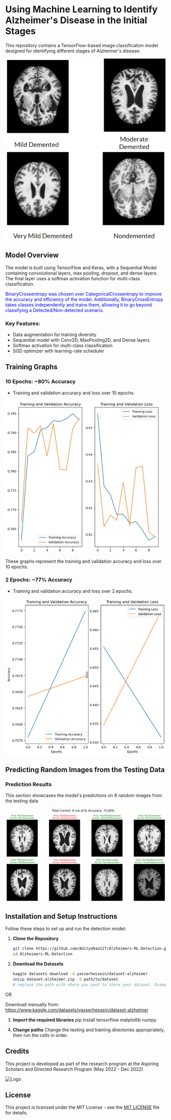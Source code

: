 # Using Machine Learning to Identify Alzheimer's Disease in the Initial Stages

This repository contains a TensorFlow-based image classification model designed for identifying different stages of Alzheimer's disease:
 
![Different Types of Alzheimer's](ReadMe_Images/types_of_alz.jpg) 

## Model Overview


The model is built using TensorFlow and Keras, with a Sequential Model containing convolutional layers, max pooling, dropout, and dense layers. The final layer uses a softmax activation function for multi-class classification.

<span style="color:blue">BinaryCrossentropy was chosen over CategoricalCrossentropy to improve the accuracy and efficiency of the model. Additionally, BinaryCrossEntropy takes classes independently and trains them, allowing it to go beyond classifying a Detected/Non-detected scenario. </span>
 

### Key Features:

- Data augmentation for training diversity
- Sequential model with Conv2D, MaxPooling2D, and Dense layers
- Softmax activation for multi-class classification
- SGD optimizer with learning-rate scheduler

## Training Graphs

### 10 Epochs: ~80% Accuracy

- Training and validation accuracy and loss over 10 epochs. 

![Training Accuracy and Loss Graphs](ReadMe_Images/training_graphs_ten.jpg)

These graphs represent the training and validation accuracy and loss over 10 epochs. 

### 2 Epochs: ~77% Accuracy

- Training and validation accuracy and loss over 2 epochs. 

![Training Accuracy and Loss Graphs](ReadMe_Images/training_graphs_two.png)


## Predicting Random Images from the Testing Data

### Prediction Results

This section showcases the model's predictions on 8 random images from the testing data

![Random Image Predictions](ReadMe_Images/random_image_predictions.png)

## Installation and Setup Instructions

Follow these steps to set up and run the detection model:

1. **Clone the Repository**
   ```bash
   git clone https://github.com/AdityaRao127/Alzheimers-ML-Detection.git
   cd Alzheimers-ML-Detection

2. **Download the Datasets**
   ```bash
   kaggle datasets download -d yasserhessein/dataset-alzheimer
   unzip dataset-alzheimer.zip -d path/to/dataset
   # replace the path with where you want to store your dataset. Example: "C:\Users\bob\Downloads\Alzheimers_Proj"

  OR 

  Download manually from: https://www.kaggle.com/datasets/yasserhessein/dataset-alzheimer

3. **Import the required libraries**
    pip install tensorflow matplotlib numpy

4. **Change paths**
    Change the testing and training directories appropriately, then run the cells in order. 

## Credits

This project is developed as part of the research program at the Aspiring Scholars and Directed Research Program (May 2022 - Dec 2022)

![Logo](ReadMe_Images/asdrp.jpg)

## License

This project is licensed under the MIT License - see the [MIT LICENSE](LICENSE) file for details.

